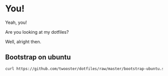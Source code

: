# You!

Yeah, you!

Are you looking at my dotfiles?

Well, alright then.

## Bootstrap on ubuntu

```sh
curl https://github.com/twooster/dotfiles/raw/master/bootstrap-ubuntu.sh | bash
```
